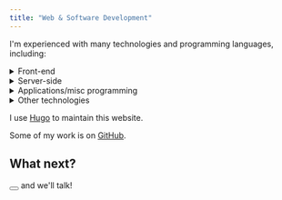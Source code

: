 ```yaml
---
title: "Web & Software Development"
---
```


<section>
  <p>I'm experienced with many technologies and programming languages, including:</p>
  <details>
    <summary>Front-end</summary>
    <ul>
      <li>HTML/CSS/JavaScript</li>
      <li>Sass/SCSS</li>
      <li>TypeScript</li>
      <li>Angular</li>
      <li>React</li>
    </ul>
  </details>
  <details>
    <summary>Server-side</summary>
    <ul>
      <li>PHP</li>
      <li>Microsoft SQL</li>
      <li>MySQL</li>
      <li>Node.js</li>
    </ul>
  </details>
  <details>
    <summary>Applications/misc programming</summary>
    <ul>
      <li>C</li>
      <li>C++</li>
      <li>C#</li>
      <li>Java</li>
      <li>Python 3</li>
      <li>Rust</li>
      <li>Solidity (Ethereum blockchain)</li>
      <li>Assembly</li>
    </ul>
  </details>
  <details>
    <summary>Other technologies</summary>
    <ul>
      <li>Linux</li>
      <li>LaTeX</li>
      <li>Hugo</li>
      <li>Git</li>
      <li>JIRA</li>
    </ul>
  </details>
  <p>I use <a href="https://gohugo.io/">Hugo</a> to maintain this website.</p>
  <p>Some of my work is on <a href="https://github.com/encody">GitHub</a>.
  </p>
</section>
<section>
  <h2>What next?</h2>
  <p>
    <button class="protect" title="Business inquiries only!" data-mask="Contact me"></button> and we'll talk!</p>
  <p>
    <a href="https://www.codementor.io/freelance-developers/javascript?utm_source=certified_badge&amp;referral=encody-779299ruir" rel="nofollow noreferrer">
      <img src="https://assets.codementor.io/cmx-dev-badge.svg" alt="">
    </a>
  </p>
</section>
